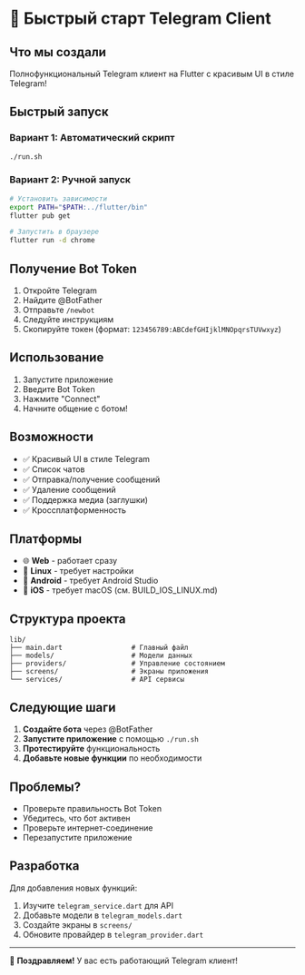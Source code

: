# 🚀 Быстрый старт Telegram Client

## Что мы создали

Полнофункциональный Telegram клиент на Flutter с красивым UI в стиле Telegram!

## Быстрый запуск

### Вариант 1: Автоматический скрипт
```bash
./run.sh
```

### Вариант 2: Ручной запуск
```bash
# Установить зависимости
export PATH="$PATH:../flutter/bin"
flutter pub get

# Запустить в браузере
flutter run -d chrome
```

## Получение Bot Token

1. Откройте Telegram
2. Найдите @BotFather
3. Отправьте `/newbot`
4. Следуйте инструкциям
5. Скопируйте токен (формат: `123456789:ABCdefGHIjklMNOpqrsTUVwxyz`)

## Использование

1. Запустите приложение
2. Введите Bot Token
3. Нажмите "Connect"
4. Начните общение с ботом!

## Возможности

- ✅ Красивый UI в стиле Telegram
- ✅ Список чатов
- ✅ Отправка/получение сообщений
- ✅ Удаление сообщений
- ✅ Поддержка медиа (заглушки)
- ✅ Кроссплатформенность

## Платформы

- 🌐 **Web** - работает сразу
- 🐧 **Linux** - требует настройки
- 📱 **Android** - требует Android Studio
- 🍎 **iOS** - требует macOS (см. BUILD_IOS_LINUX.md)

## Структура проекта

```
lib/
├── main.dart                 # Главный файл
├── models/                   # Модели данных
├── providers/                # Управление состоянием
├── screens/                  # Экраны приложения
└── services/                 # API сервисы
```

## Следующие шаги

1. **Создайте бота** через @BotFather
2. **Запустите приложение** с помощью `./run.sh`
3. **Протестируйте** функциональность
4. **Добавьте новые функции** по необходимости

## Проблемы?

- Проверьте правильность Bot Token
- Убедитесь, что бот активен
- Проверьте интернет-соединение
- Перезапустите приложение

## Разработка

Для добавления новых функций:
1. Изучите `telegram_service.dart` для API
2. Добавьте модели в `telegram_models.dart`
3. Создайте экраны в `screens/`
4. Обновите провайдер в `telegram_provider.dart`

---

🎉 **Поздравляем!** У вас есть работающий Telegram клиент! 
